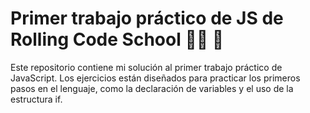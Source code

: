# Primer trabajo práctico de JS de Rolling Code School 👨‍💻 🚀

Este repositorio contiene mi solución al primer trabajo práctico de JavaScript. Los ejercicios están diseñados para practicar los primeros pasos en el lenguaje, como la declaración de variables y el uso de la estructura if.
